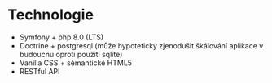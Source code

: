 # Technologie
- Symfony  + php 8.0 (LTS)
- Doctrine + postgresql (může hypoteticky zjenodušit škálování aplikace v budoucnu oproti použití sqlite)
- Vanilla CSS + sémantické HTML5
- RESTful API